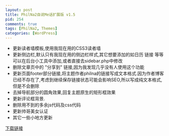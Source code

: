```yaml
---
layout: post
title: PhilNa2自说Me话扩展版 v1.5
pid: 254
comments: true
tags: [PhilNa2, Themes]
categories: [WordPress]
---
```

- 更新读者墙模板,使用我现在用的CSS3读者墙
- 更新侧边栏,默认只有我现在用的侧边栏样式,其它想要添加的如日历 链接 等等可以在后台小工具中添加,或者直接去sidebar.php中修改
- 删除文章页中的 "分享到" 链接,因为我发现几乎没有人使用这个功能
- 更新页面footer部分链接,将主题作者philna的链接写成文本格式.因为作者博客已经不存在了,考虑到继续保存链接状态可能会影响SEO,所以写成纯文本格式,但是不会删除
- 去掉导航部分的圆角效果,回复主题原生的矩形框效果
- 更新评论框背景.
- 删除用不到的多余js代码及css代码
- 更新帅哥美女认证
- 其它一些小地方更新

[下载链接](https://github.com/Jeremial/PhilNa2_Sayme/archive/v1.5.1.zip)

